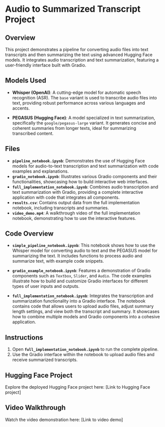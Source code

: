 # Audio to Summarized Transcript Project

## Overview

This project demonstrates a pipeline for converting audio files into text transcripts and then summarizing the text using advanced Hugging Face models. It integrates audio transcription and text summarization, featuring a user-friendly interface built with Gradio.

## Models Used

- **Whisper (OpenAI)**: A cutting-edge model for automatic speech recognition (ASR). The `base` variant is used to transcribe audio files into text, providing robust performance across various languages and accents.

- **PEGASUS (Hugging Face)**: A model specialized in text summarization, specifically the `google/pegasus-large` variant. It generates concise and coherent summaries from longer texts, ideal for summarizing transcribed content.

## Files

- **`pipeline_notebook.ipynb`**: Demonstrates the use of Hugging Face models for audio-to-text transcription and text summarization with code examples and explanations.
- **`gradio_notebook.ipynb`**: Illustrates various Gradio components and their functionalities, showcasing how to build interactive web interfaces.
- **`full_implementation_notebook.ipynb`**: Combines audio transcription and text summarization with Gradio, providing a complete interactive application with code that integrates all components.
- **`results.csv`**: Contains output data from the full implementation notebook, including transcripts and summaries.
- **`video_demo.mp4`**: A walkthrough video of the full implementation notebook, demonstrating how to use the interactive features.

## Code Overview

- **`simple_pipeline_notebook.ipynb`**: This notebook shows how to use the Whisper model for converting audio to text and the PEGASUS model for summarizing the text. It includes functions to process audio and summarize text, with example code snippets.

- **`gradio_example_notebook.ipynb`**: Features a demonstration of Gradio components such as `Textbox`, `Slider`, and `Audio`. The code examples illustrate how to build and customize Gradio interfaces for different types of user inputs and outputs.

- **`full_implementation_notebook.ipynb`**: Integrates the transcription and summarization functionality into a Gradio interface. The notebook contains code that allows users to upload audio files, adjust summary length settings, and view both the transcript and summary. It showcases how to combine multiple models and Gradio components into a cohesive application.

## Instructions

1. Open **`full_implementation_notebook.ipynb`** to run the complete pipeline.
2. Use the Gradio interface within the notebook to upload audio files and receive summarized transcripts.

## Hugging Face Project

Explore the deployed Hugging Face project here: [Link to Hugging Face project]

## Video Walkthrough

Watch the video demonstration here: [Link to video demo]

